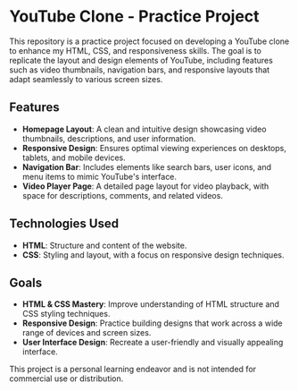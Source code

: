 # YouTube Clone - Practice Project

This repository is a practice project focused on developing a YouTube clone to enhance my HTML, CSS, and responsiveness skills. The goal is to replicate the layout and design elements of YouTube, including features such as video thumbnails, navigation bars, and responsive layouts that adapt seamlessly to various screen sizes.

## Features

- **Homepage Layout**: A clean and intuitive design showcasing video thumbnails, descriptions, and user information.
- **Responsive Design**: Ensures optimal viewing experiences on desktops, tablets, and mobile devices.
- **Navigation Bar**: Includes elements like search bars, user icons, and menu items to mimic YouTube's interface.
- **Video Player Page**: A detailed page layout for video playback, with space for descriptions, comments, and related videos.

## Technologies Used

- **HTML**: Structure and content of the website.
- **CSS**: Styling and layout, with a focus on responsive design techniques.

## Goals

- **HTML & CSS Mastery**: Improve understanding of HTML structure and CSS styling techniques.
- **Responsive Design**: Practice building designs that work across a wide range of devices and screen sizes.
- **User Interface Design**: Recreate a user-friendly and visually appealing interface.

This project is a personal learning endeavor and is not intended for commercial use or distribution.
